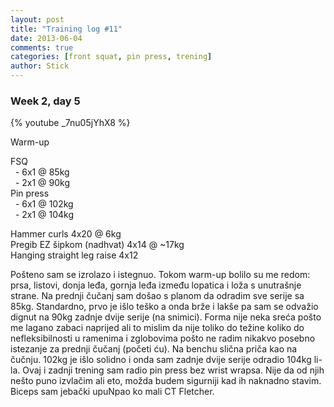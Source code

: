 ```yaml
---
layout: post
title: "Training log #11"
date: 2013-06-04
comments: true
categories: [front squat, pin press, trening]
author: Stick
---
```


### Week 2, day 5

{% youtube _7nu05jYhX8 %}

Warm-up  

FSQ  
&nbsp; - 6x1 @ 85kg   
&nbsp; - 2x1 @ 90kg  
Pin press  
&nbsp; - 6x1 @ 102kg  
&nbsp; - 2x1 @ 104kg  

Hammer curls 4x20 @ 6kg  
Pregib EZ šipkom (nadhvat) 4x14 @ ~17kg  
Hanging straight leg raise 4x12  

Pošteno sam se izrolazo i istegnuo. Tokom warm-up bolilo su me redom: prsa, listovi, donja leđa, gornja leđa između lopatica i loža s unutrašnje strane. Na prednji čučanj sam došao s planom da odradim sve serije sa 85kg. Standardno, prvo je išlo teško a onda brže i lakše pa sam se odvažio dignut na 90kg zadnje dvije serije (na snimici). Forma nije neka sreća pošto me lagano zabaci naprijed ali to mislim da nije toliko do težine koliko do nefleksibilnosti u ramenima i zglobovima pošto ne radim nikakvo posebno istezanje za prednji čučanj (početi ću). Na benchu slična priča kao na čučnju. 102kg je išlo solidno i onda sam zadnje dvije serije odradio 104kg li-la. Ovaj i zadnji trening sam radio pin press bez wrist wrapsa. Nije da od njih nešto puno izvlačim ali eto, možda budem sigurniji kad ih naknadno stavim. Biceps sam jebački upuNpao ko mali CT Fletcher.



